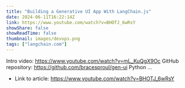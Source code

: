 ```yaml
---
title: "Building a Generative UI App With LangChain.js"
date: 2024-06-11T16:22:14Z
link: https://www.youtube.com/watch?v=BHOTJ_6wRsY
showShare: false
showReadTime: false
thumbnail: images/devops.png
tags: ["langchain.com"]
---
```

Intro video: https://www.youtube.com/watch?v=mL_KuQgX9Oc GitHub repository: https://github.com/bracesproul/gen-ui Python ...

- Link to article: https://www.youtube.com/watch?v=BHOTJ_6wRsY